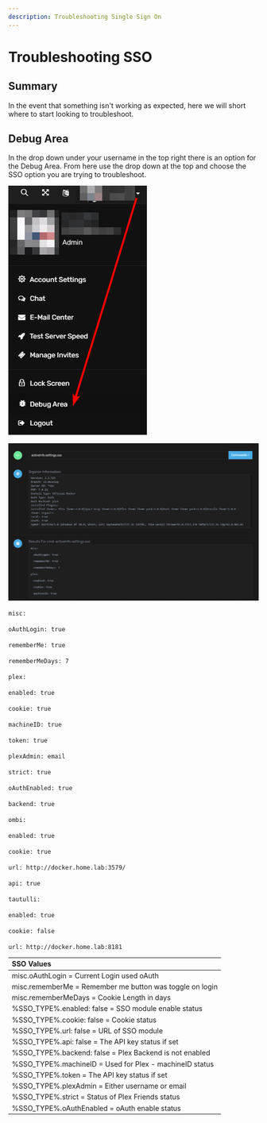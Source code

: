```yaml
---
description: Troubleshooting Single Sign On
---
```


# Troubleshooting SSO

## Summary

In the event that something isn't working as expected, here we will short where to start looking to troubleshoot.

## Debug Area

In the drop down under your username in the top right there is an option for the Debug Area. From here use the drop down at the top and choose the SSO option you are trying to troubleshoot.

![](../../.gitbook/assets/image%20%2845%29.png)

![](../../.gitbook/assets/image%20%2843%29.png)

```text
misc:

oAuthLogin: true

rememberMe: true

rememberMeDays: 7

plex:

enabled: true

cookie: true

machineID: true

token: true

plexAdmin: email

strict: true

oAuthEnabled: true

backend: true

ombi:

enabled: true

cookie: true

url: http://docker.home.lab:3579/

api: true

tautulli:

enabled: true

cookie: false

url: http://docker.home.lab:8181
```

| SSO Values |
| :--- |
| misc.oAuthLogin = Current Login used oAuth |
| misc.rememberMe = Remember me button was toggle on login |
| misc.rememberMeDays = Cookie Length in days |
| %SSO\_TYPE%.enabled: false = SSO module enable status |
| %SSO\_TYPE%.cookie: false = Cookie status |
| %SSO\_TYPE%.url: false = URL of SSO module |
| %SSO\_TYPE%.api: false = The API key status if set |
| %SSO\_TYPE%.backend: false = Plex Backend is not enabled |
| %SSO\_TYPE%.machineID = Used for Plex - machineID status |
| %SSO\_TYPE%.token = The API key status if set |
| %SSO\_TYPE%.plexAdmin = Either username or email |
| %SSO\_TYPE%.strict = Status of Plex Friends status |
| %SSO\_TYPE%.oAuthEnabled = oAuth enable status |

